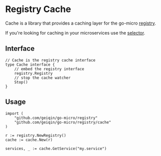 # Registry Cache 

Cache is a library that provides a caching layer for the go-micro [registry](https://godoc.org/github.com/geiqin/go-micro/registry#Registry).

If you're looking for caching in your microservices use the [selector](https://micro.mu/docs/fault-tolerance.html#caching-discovery).

## Interface

```
// Cache is the registry cache interface
type Cache interface {
	// embed the registry interface
	registry.Registry
	// stop the cache watcher
	Stop()
}
```

## Usage

```
import (
	"github.com/geiqin/go-micro/registry"
	"github.com/geiqin/go-micro/registry/cache"
)

r := registry.NewRegistry()
cache := cache.New(r)

services, _ := cache.GetService("my.service")
```
